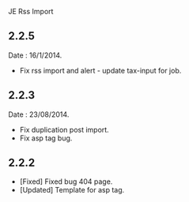 JE Rss Import

2.2.5
--------------------------
Date : 16/1/2014.
* Fix rss import and alert - update tax-input for job.

2.2.3
--------------------------
Date : 23/08/2014.
* Fix duplication post import.
* Fix asp tag bug.

2.2.2
--------------------------

* [Fixed] Fixed bug 404 page.
* [Updated] Template for asp tag.